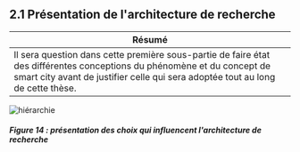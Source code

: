 ## 2.1 Présentation de l'architecture de recherche

 Résumé | 
------------ | 
Il sera question dans cette première sous-partie de faire état des différentes conceptions du phénomène et du concept de smart city avant de justifier celle qui sera adoptée tout au long de cette thèse. | 

![hiérarchie](http://opendatatales.com/wp-content/uploads/2020/03/Consortium-doctoral-AIM-Nantes.png)
##### Figure 14 : présentation des choix qui influencent l'architecture de recherche





